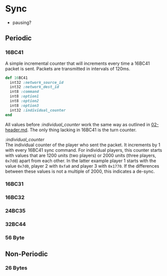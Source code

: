 # Sync



- pausing?

## Periodic



### 16BC41

A simple incremental counter that will increments every time a 16BC41 packet is sent. Packets are transmitted in intervals of 120ms.

```ruby
def 16BC41
  int32 :network_source_id
  int32 :network_dest_id
  int8 :command
  int8 :option1
  int8 :option2
  int8 :option3
  int32 :individual_counter
end
```

All values before *:individual_counter* work the same way as outlined in [02-header.md](02-header.md). The only thing lacking in 16BC41 is the turn counter.

*:individual_counter*  
The individual counter of the player who sent the packet. It increments by 1 with every 16BC41 sync command. For individual players, this counter starts with values that are 1200 units (two players) or 2000 units (three players, `0x7d0`) apart from each other. In the latter example player 1 starts with the value `0x7d0`, player 2 with `0xfa0` and player 3 with `0x1770`. If the differences between these values is not a multiple of 2000, this indicates a de-sync.

### 16BC31

### 16BC32

### 24BC35

### 32BC44

### 56 Byte

## Non-Periodic

### 26 Bytes
